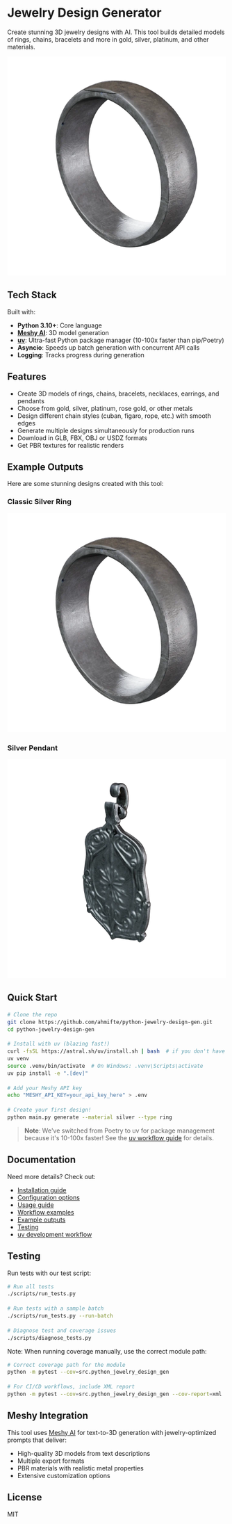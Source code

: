 # Jewelry Design Generator

Create stunning 3D jewelry designs with AI. This tool builds detailed models of rings, chains, bracelets and more in gold, silver, platinum, and other materials.

![Silver Ring](examples/ring_example.png)

## Tech Stack

Built with:

- **Python 3.10+**: Core language
- **[Meshy AI](https://docs.meshy.ai)**: 3D model generation
- **[uv](https://github.com/astral-sh/uv)**: Ultra-fast Python package manager (10-100x faster than pip/Poetry)
- **Asyncio**: Speeds up batch generation with concurrent API calls
- **Logging**: Tracks progress during generation

## Features

- Create 3D models of rings, chains, bracelets, necklaces, earrings, and pendants
- Choose from gold, silver, platinum, rose gold, or other metals
- Design different chain styles (cuban, figaro, rope, etc.) with smooth edges
- Generate multiple designs simultaneously for production runs
- Download in GLB, FBX, OBJ or USDZ formats
- Get PBR textures for realistic renders

## Example Outputs

Here are some stunning designs created with this tool:

### Classic Silver Ring
![Silver Ring](examples/ring_example.png)

### Silver Pendant
![Silver Pendant](examples/pendant_example.png)

## Quick Start

```bash
# Clone the repo
git clone https://github.com/ahmifte/python-jewelry-design-gen.git
cd python-jewelry-design-gen

# Install with uv (blazing fast!)
curl -fsSL https://astral.sh/uv/install.sh | bash  # if you don't have uv yet
uv venv
source .venv/bin/activate  # On Windows: .venv\Scripts\activate
uv pip install -e ".[dev]"

# Add your Meshy API key
echo "MESHY_API_KEY=your_api_key_here" > .env

# Create your first design!
python main.py generate --material silver --type ring
```

> **Note**: We've switched from Poetry to uv for package management because it's 10-100x faster! See the [uv workflow guide](docs/uv_workflow.md) for details.

## Documentation

Need more details? Check out:

- [Installation guide](docs/installation.md)
- [Configuration options](docs/configuration.md)
- [Usage guide](docs/usage.md)
- [Workflow examples](docs/workflow.md)
- [Example outputs](docs/examples.md)
- [Testing](docs/testing.md)
- [uv development workflow](docs/uv_workflow.md)

## Testing

Run tests with our test script:

```bash
# Run all tests
./scripts/run_tests.py

# Run tests with a sample batch
./scripts/run_tests.py --run-batch

# Diagnose test and coverage issues
./scripts/diagnose_tests.py
```

Note: When running coverage manually, use the correct module path:

```bash
# Correct coverage path for the module
python -m pytest --cov=src.python_jewelry_design_gen

# For CI/CD workflows, include XML report
python -m pytest --cov=src.python_jewelry_design_gen --cov-report=xml
```

## Meshy Integration

This tool uses [Meshy AI](https://docs.meshy.ai) for text-to-3D generation with jewelry-optimized prompts that deliver:

- High-quality 3D models from text descriptions
- Multiple export formats
- PBR materials with realistic metal properties
- Extensive customization options

## License

MIT
